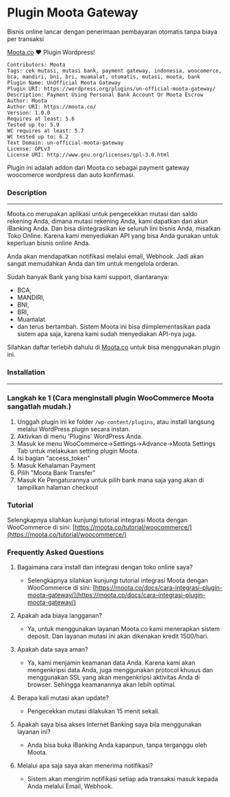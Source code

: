 Plugin Moota Gateway
=== 
Bisnis online lancar dengan penerimaan pembayaran otomatis tanpa biaya per transaksi


[Moota.co](https://moota.co) :heart: Plugin Wordpress!


```
Contributors: Moota
Tags: cek mutasi, mutasi bank, payment gateway, indonesia, woocomerce, bca, mandiri, bni, bri, muamalat, otomatis, mutasi, moota, bank
Plugin Name: UnOfficial Moota Gateway
Plugin URI: https://wordpress.org/plugins/un-official-moota-gateway/
Description: Payment Using Personal Bank Account Or Moota Escrow
Author: Moota
Author URI: https://moota.co/
Version: 1.0.0
Requires at least: 5.6
Tested up to: 5.9
WC requires at least: 5.7
WC tested up to: 6.2
Text Domain: un-official-moota-gateway
License: GPLv3
License URI: http://www.gnu.org/licenses/gpl-3.0.html
```

Plugin ini adalah addon dari Moota.co sebagai payment gateway woocomerce wordpress dan auto konfirmasi.

### Description
---

Moota.co merupakan aplikasi untuk pengecekkan mutasi dan saldo rekening Anda, dimana mutasi rekening Anda, kami dapatkan dari akun iBanking Anda. Dan bisa diintegrasikan ke seluruh lini bisnis Anda, misalkan Toko Online. Karena kami menyediakan API yang bisa Anda gunakan untuk keperluan bisnis online Anda.

Anda akan mendapatkan notifikasi melalui email, Webhook. Jadi akan sangat memudahkan Anda dan tim untuk mengelola orderan.

Sudah banyak Bank yang bisa kami support, diantaranya:
* BCA,
* MANDIRI,
* BNI,
* BRI,
* Muamalat
* dan terus bertambah.
Sistem Moota ini bisa diimplementasikan pada sistem apa saja, karena kami sudah menyediakan API-nya juga.

Silahkan daftar terlebih dahulu di [Moota.co](https://moota.co) untuk bisa menggunakan plugin ini.

### Installation
---

### Langkah ke 1 (Cara menginstall plugin WooCommerce Moota sangatlah mudah.)

1. Unggah plugin ini ke folder `/wp-content/plugins`, atau install langsung melalui WordPress plugin secara instan.
2. Aktivkan di menu 'Plugins' WordPress Anda.
3. Masuk ke menu WooCommerce->Settings->Advance->Moota Settings Tab untuk melakukan setting plugin Moota.
4. Isi bagian "access_token"
5. Masuk Kehalaman Payment
6. Pilih "Moota Bank Transfer"
7. Masuk Ke Pengaturannya untuk pilih bank mana saja yang akan di tampilkan halaman checkout

### Tutorial

Selengkapnya silahkan kunjungi tutorial integrasi Moota dengan WooCommerce di sini:
[https://moota.co/tutorial/woocommerce/](https://moota.co/tutorial/woocommerce/)

### Frequently Asked Questions

1. Bagaimana cara install dan integrasi dengan toko online saya?

    - Selengkapnya silahkan kunjungi tutorial integrasi Moota dengan WooCommerce di sini:
[https://moota.co/docs/cara-integrasi-plugin-moota-gateway/](https://moota.co/docs/cara-integrasi-plugin-moota-gateway/)

2. Apakah ada biaya langganan?

    - Ya, untuk menggunakan layanan Moota.co kami menerapkan sistem deposit. Dan layanan mutasi ini akan dikenakan kredit 1500/hari.

3. Apakah data saya aman?

    - Ya, kami menjamin keamanan data Anda. Karena kami akan mengenkripsi data Anda, juga menggunakan protocol khusus dan menggunakan SSL yang akan mengenkripsi aktivitas Anda di browser. Sehingga keamanannya akan lebih optimal.

4. Berapa kali mutasi akan update?

    - Pengecekkan mutasi dilakukan 15 menit sekali.

5. Apakah saya bisa akses Internet Banking saya bila menggunakan layanan ini?

    - Anda bisa buka iBanking Anda kapanpun, tanpa terganggu oleh Moota.

6. Melalui apa saja saya akan menerima notifikasi?

    - Sistem akan mengirim notifikasi setiap ada transaksi masuk kepada Anda melalui Email, Webhook.
